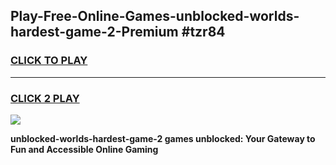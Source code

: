 
## Play-Free-Online-Games-unblocked-worlds-hardest-game-2-Premium #tzr84
<h3>
<a href="https://premium.freeplayer.one?title=unblocked-worlds-hardest-game-2&ref=8M">CLICK TO PLAY</a></h3>
<hr>

<h3>
<a href="https://premium.freeplayer.one?title=unblocked-worlds-hardest-game-2&ref=8M">CLICK 2 PLAY</a>
  
</h3>

<a href="https://premium.freeplayer.one?title=unblocked-worlds-hardest-game-2&ref=8M"><img src="https://clearcache.store/games.png"></a>


**unblocked-worlds-hardest-game-2 games unblocked: Your Gateway to Fun and Accessible Online Gaming**
